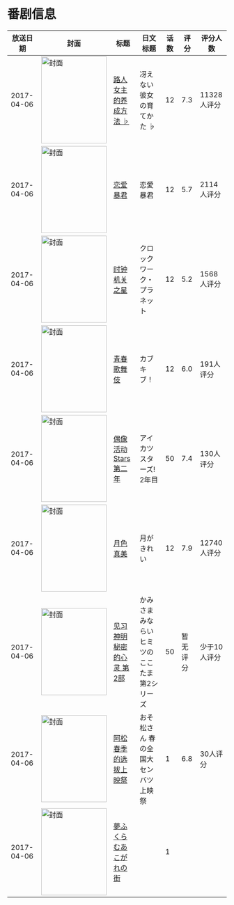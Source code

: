 # 番剧信息

|放送日期|封面|标题|日文标题|话数|评分|评分人数|
|---|---|---|---|---|---|---|
|2017-04-06|<img src="//lain.bgm.tv/pic/cover/c/3a/ce/132734_CcMW0.jpg" alt="封面" style="width:150px;height:200px;object-fit:cover;">|[路人女主的养成方法 ♭](https://bangumi.tv/subject/132734)|冴えない彼女の育てかた ♭|12|7.3|11328人评分|
|2017-04-06|<img src="//lain.bgm.tv/pic/cover/c/11/a1/159795_XVpNv.jpg" alt="封面" style="width:150px;height:200px;object-fit:cover;">|[恋爱暴君](https://bangumi.tv/subject/159795)|恋愛暴君|12|5.7|2114人评分|
|2017-04-06|<img src="//lain.bgm.tv/pic/cover/c/b6/a1/162715_FnNg7.jpg" alt="封面" style="width:150px;height:200px;object-fit:cover;">|[时钟机关之星](https://bangumi.tv/subject/162715)|クロックワーク・プラネット|12|5.2|1568人评分|
|2017-04-06|<img src="//lain.bgm.tv/pic/cover/c/98/7a/189793_9594k.jpg" alt="封面" style="width:150px;height:200px;object-fit:cover;">|[青春歌舞伎](https://bangumi.tv/subject/189793)|カブキブ！|12|6.0|191人评分|
|2017-04-06|<img src="//lain.bgm.tv/pic/cover/c/27/ef/207491_Oih75.jpg" alt="封面" style="width:150px;height:200px;object-fit:cover;">|[偶像活动Stars 第二年](https://bangumi.tv/subject/207491)|アイカツスターズ! 2年目|50|7.4|130人评分|
|2017-04-06|<img src="//lain.bgm.tv/pic/cover/c/a8/41/207573_95N29.jpg" alt="封面" style="width:150px;height:200px;object-fit:cover;">|[月色真美](https://bangumi.tv/subject/207573)|月がきれい|12|7.9|12740人评分|
|2017-04-06|<img src="//lain.bgm.tv/pic/cover/c/89/9a/210465_uYKup.jpg" alt="封面" style="width:150px;height:200px;object-fit:cover;">|[见习神明 秘密的心灵 第2部](https://bangumi.tv/subject/210465)|かみさまみならい ヒミツのここたま 第2シリーズ|50|暂无评分|少于10人评分|
|2017-04-06|<img src="//lain.bgm.tv/pic/cover/c/2b/38/210809_R0IkE.jpg" alt="封面" style="width:150px;height:200px;object-fit:cover;">|[阿松 春季的选拔上映祭](https://bangumi.tv/subject/210809)|おそ松さん 春の全国大センバツ上映祭|1|6.8|30人评分|
|2017-04-06|<img src="//lain.bgm.tv/pic/cover/c/a8/0d/407238_dBdDT.jpg" alt="封面" style="width:150px;height:200px;object-fit:cover;">|[夢ふくらむあこがれの街](https://bangumi.tv/subject/407238)||1|||
